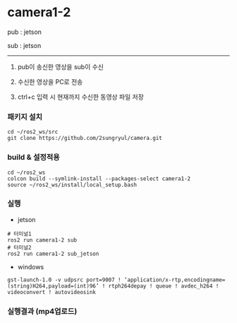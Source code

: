 # camera1-2

pub : jetson

sub : jetson

-----

1) pub이 송신한 영상을 sub이 수신

2) 수신한 영상을 PC로 전송

3) ctrl+c 입력 시 현재까지 수신한 동영상 파일 저장

### 패키지 설치
```
cd ~/ros2_ws/src
git clone https://github.com/2sungryul/camera.git
```

### build & 설정적용
```
cd ~/ros2_ws
colcon build --symlink-install --packages-select camera1-2
source ~/ros2_ws/install/local_setup.bash
```
### 실행

- jetson
```
# 터미널1
ros2 run camera1-2 sub
# 터미널2
ros2 run camera1-2 sub_jetson
```
- windows
```
gst-launch-1.0 -v udpsrc port=9007 ! ‘application/x-rtp,encodingname=(string)H264,payload=(int)96’ ! rtph264depay ! queue ! avdec_h264 ! videoconvert ! autovideosink
```

### 실행결과 (mp4업로드)
